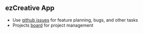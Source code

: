 ## ezCreative App

- Use [github issues](https://github.com/pagarevijayy/app-ezcreatives/issues) for feature planning, bugs, and other tasks
- Projects [board](https://github.com/pagarevijayy/app-ezcreatives/projects/1) for project management
